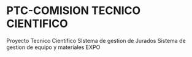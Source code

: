 # PTC-COMISION TECNICO CIENTIFICO
 Proyecto Tecnico Cientifico
 SIstema de gestion de Jurados
 Sistema de gestion de equipo y materiales EXPO
